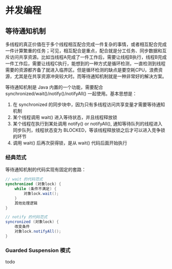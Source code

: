 # 并发编程

## 等待通知机制

多线程的真正价值在于多个线程相互配合完成一件复杂的事情，或者相互配合完成一件计算繁重的任务；可见，相互配合是重点，配合就是分工任务、同步数据和互斥访问共享资源。比如当线程A完成了一件工作后，需要让线程B执行，线程B完成一件工作后，需要让线程C执行，能想到的一种方式是循环检测，一直检测到线程需要的资源都齐备了就进入临界区。但是循环检测的缺点是要空耗CPU，浪费资源，尤其是在共享资源冲突较大时。而等待通知机制就是一种非常好的解决方案。

等待通知机制是 Java 内置的一个功能，需要配合 synchronized/wait\(\)/notify\(\)/notifyAll\(\) 一起使用。基本思想是：

1. 在 synchronized 的同步块中，因为只有多线程访问共享变量才需要等待通知机制
2. 某个线程调用 wait\(\) 进入等待状态，并且线程释放锁
3. 某个线程在执行到某处调用 notify\(\) or notifyAll\(\), 通知等待队列的线程进入同步队列，线程状态变为 BLOCKED，等该线程释放锁之后才可以进入竞争锁的环节
4. 调用 wait\(\) 后再次获得锁，是从 wait\(\) 代码后面开始执行

### 经典范式

等待通知机制的代码实现有固定的套路：

```java
// wait 的代码范式
synchronized (对象lock) {
    while (条件不满足) {
        对象lock.wait();
    }
    其他处理逻辑
}

// notify 的代码范式
syncronized (对象lock) {
    改变条件
    对象lock.notifyAll();
}
```

### Guarded Suspension 模式

todo

